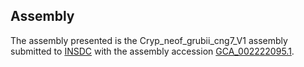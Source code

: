 

Assembly
--------

The assembly presented is the Cryp\_neof\_grubii\_cng7\_V1 assembly
submitted to [INSDC](http://www.insdc.org) with the assembly accession
[GCA\_002222095.1](http://www.ebi.ac.uk/ena/data/view/GCA_002222095.1).
